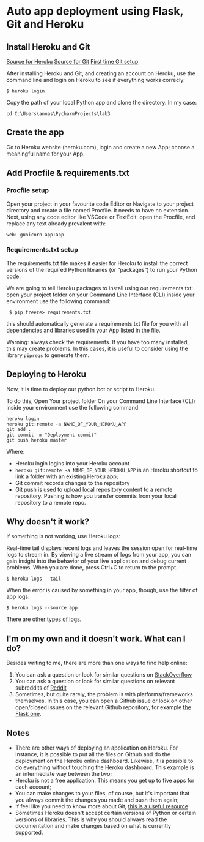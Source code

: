 # Auto app deployment using Flask, Git and Heroku



## Install Heroku and Git

[Source for Heroku](https://devcenter.heroku.com/categories/python-support)
[Source for Git](https://git-scm.com/book/en/v2/Getting-Started-Installing-Git)
[First time Git setup](https://git-scm.com/book/en/v2/Getting-Started-First-Time-Git-Setup)


After installing Heroku and Git, and creating an account on Heroku, use the command line and login on Heroku to see if everything works correcly:

```
$ heroku login
```

Copy the path of your local Python app and clone the directory. In my case:
```
cd C:\Users\annas\PycharmProjects\lab3
```
## Create the app

Go to Heroku website (heroku.com), login and create a new App; choose a meaningful name for your App. 

## Add Procfile & requirements.txt

### Procfile setup
Open your project in your favourite code Editor or Navigate to your project directory and create a file named Procfile. It needs to have no extension. Next, using any code editor like VSCode or TextEdit, open the Procfile, and replace any text already prevalent with:

```
web: gunicorn app:app
```
### Requirements.txt setup
The requirements.txt file makes it easier for Heroku to install the correct versions of the required Python libraries (or “packages”) to run your Python code.

We are going to tell Heroku packages to install using our requirements.txt: open your project folder on your Command Line Interface (CLI) inside your environment use the following command:
```
 $ pip freeze> requirements.txt
```
this should automatically generate a requirements.txt file for you with all dependencies and libraries used in your App listed in the file.

Warning: always check the requirements. If you have too many installed, this may create problems. In this cases, it is useful to consider using the library ```pipreqs``` to generate them.

## Deploying to Heroku

Now, it is time to deploy our python bot or script to Heroku.

To do this, Open Your project folder On your Command Line Interface (CLI) inside your environment use the following command:
```
heroku login
heroku git:remote -a NAME_OF_YOUR_HEROKU_APP
git add .
git commit -m "Deployment commit"
git push heroku master 
```
Where:
- Heroku login logins into your Heroku account
- ```heroku git:remote -a NAME_OF_YOUR_HEROKU_APP``` is an Heroku shortcut to link a folder with an existing Heroku app;
- Git commit records changes to the repository
- Git push is used to upload local repository content to a remote repository. Pushing is how you transfer commits from your local repository to a remote repo.

## Why doesn't it work?
If something is not working, use Heroku logs:

Real-time tail displays recent logs and leaves the session open for real-time logs to stream in. By viewing a live stream of logs from your app, you can gain insight into the behavior of your live application and debug current problems. When you are done, press Ctrl+C to return to the prompt.
```
$ heroku logs --tail
```
When the error is caused by something in your app, though, use the filter of app logs:

```
$ heroku logs --source app
```
There are [other types of logs](https://devcenter.heroku.com/articles/logging).

## I'm on my own and it doesn't work. What can I do?
Besides writing to me, there are more than one ways to find help online:
1. You can ask a question or look for similar questions on [StackOverflow](https://stackoverflow.com/)
2. You can ask a question or look for similar questions on relevant subreddits of [Reddit](https://www.reddit.com/r/Heroku/)
3. Sometimes, but quite rarely, the problem is with platforms/frameworks themselves. In this case, you can open a Github issue or look on other open/closed issues on the relevant Github repository, for example [the Flask one](https://github.com/pallets/flask/issues).

## Notes
- There are other ways of deploying an application on Heroku. For instance, it is possible to put all the files on Github and do the deployment on the Heroku online dashboard. Likewise, it is possible to do everything without touching the Heroku dashboard. This example is an intermediate way between the two;
- Heroku is not a free application. This means you get up to five apps for each account;
- You can make changes to your files, of course, but it's important that you always commit the changes you made and push them again;
- If feel like you need to know more about Git, [this is a useful resource](https://www.atlassian.com/git/tutorials/setting-up-a-repository)
- Sometimes Heroku doesn't accept certain versions of Python or certain versions of libraries. This is why you should always read the documentation and make changes based on what is currently supported.


